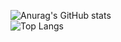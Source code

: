 ![Anurag's GitHub stats](https://github-readme-stats.vercel.app/api?username=AugustoPietro&show_icons=true&bg_color=00000000)
<br>
![Top Langs](https://github-readme-stats.vercel.app/api/top-langs/?username=AugustoPietro&hide_progress=true_icons=true&bg_color=00000000)
